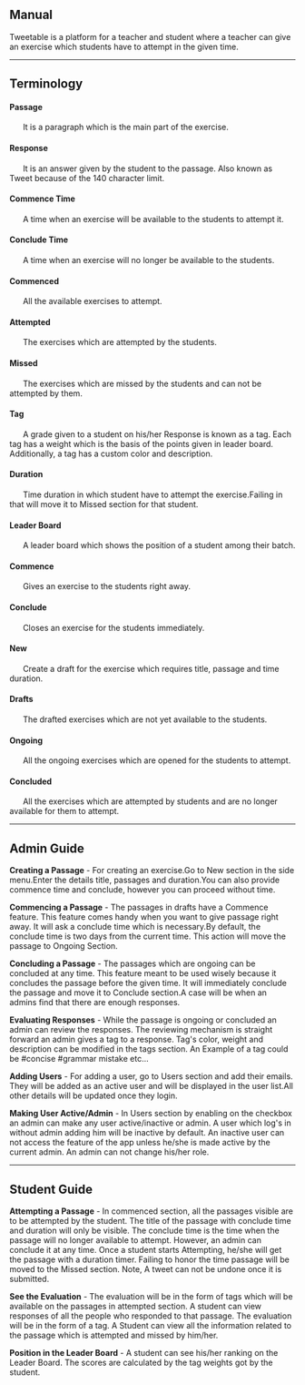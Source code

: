 ## Manual

Tweetable is a platform for a teacher and student where a teacher can give an exercise which students have to attempt in the given time.

---

## Terminology

#### Passage
&nbsp; &nbsp; &nbsp; It is a paragraph which is the main part of the exercise.

#### Response
&nbsp; &nbsp; &nbsp; It is an answer given by the student to the passage. Also known as Tweet because of the 140 character limit.

#### Commence Time
&nbsp; &nbsp; &nbsp; A time when an exercise will be available to the students to attempt it.

#### Conclude Time
&nbsp; &nbsp; &nbsp; A time when an exercise will no longer be available to the students.

#### Commenced
&nbsp; &nbsp; &nbsp; All the available exercises to attempt.

#### Attempted
&nbsp; &nbsp; &nbsp; The exercises which are attempted by the students.

#### Missed
&nbsp; &nbsp; &nbsp; The exercises which are missed by the students and can not be attempted by them.

#### Tag
&nbsp; &nbsp; &nbsp; A grade given to a student on his/her Response is known as a tag. Each tag has a weight which is the basis of the points given in leader board. Additionally, a tag has a custom color and description.

#### Duration
&nbsp; &nbsp; &nbsp; Time duration in which student have to attempt the exercise.Failing in that will move it to Missed section for that student.

#### Leader Board
&nbsp; &nbsp; &nbsp; A leader board which shows the position of a student among their batch.

#### Commence
&nbsp; &nbsp; &nbsp; Gives an exercise to the students right away.

#### Conclude
&nbsp; &nbsp; &nbsp; Closes an exercise for the students immediately.

#### New
&nbsp; &nbsp; &nbsp; Create a draft for the exercise which requires title, passage and time duration.

#### Drafts
&nbsp; &nbsp; &nbsp; The drafted exercises which are not yet available to the students.

#### Ongoing
&nbsp; &nbsp; &nbsp; All the ongoing exercises which are opened for the students to attempt.

#### Concluded
&nbsp; &nbsp; &nbsp; All the exercises which are attempted by students and are no longer available for them to attempt.

____

## Admin Guide

**Creating a Passage** - For creating an exercise.Go to New section in the side menu.Enter the details title, passages and duration.You can also provide commence time and conclude, however
you can proceed without time.

**Commencing a Passage** - The passages in drafts have a Commence feature. This feature comes handy when you want to give passage right away. It will ask a conclude time which is necessary.By default, the conclude time is two days from the current time. This action will move the passage to Ongoing Section.

**Concluding a Passage** - The passages which are ongoing can be concluded at any time. This feature meant to be used wisely because it concludes the passage before the given time. It will immediately conclude the passage and move it to Conclude section.A case will be when an admins find that there are enough responses.

**Evaluating Responses** - While the passage is ongoing or concluded an admin can review the responses. The reviewing mechanism is straight forward an admin gives a tag to a response. Tag's color,  weight and description can be modified in the tags section.
An Example of a tag could be #concise #grammar mistake etc...

**Adding Users** - For adding a user, go to Users section and add their emails. They will be added as an active user and will be displayed in the user list.All other details will be updated once they login.

**Making User Active/Admin** - In Users section by enabling on the checkbox an admin can make any user active/inactive or admin. A user which log's in without admin adding him will be inactive by default. An inactive user can not access the feature of the app unless he/she is made active by the current admin. An admin can not change his/her role.


____

## Student Guide

**Attempting a Passage** - In commenced section, all the passages visible are to be attempted by the student. The title of the passage with conclude time and duration will only be visible. The conclude time is the time when the passage will no longer available to attempt. However, an admin can conclude it at any time. Once a student starts Attempting, he/she will get the passage with a duration timer. Failing to honor the time passage will be moved to the Missed section. Note, A tweet can not be undone once it is submitted.

**See the Evaluation** - The evaluation will be in the form of tags which will be available on the passages in attempted section. A student can view responses of all the people who responded to that passage. The evaluation will be in the form of a tag.
A Student can view all the information related to the passage which is attempted and missed by him/her.

**Position in the Leader Board** - A student can see his/her ranking on the Leader Board. The scores are calculated by the tag weights got by the student.
